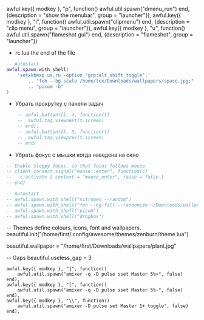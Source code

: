 awful.key({ modkey }, "p", function() awful.util.spawn("dmenu_run") end,
              {description = "show the menubar", group = "launcher"}),
awful.key({ modkey }, "i", function() awful.util.spawn("clipmenu") end,
            {description = "clip menu", group = "launcher"}),
awful.key({ modkey }, "u", function() awful.util.spawn("flameshot gui") end,
            {description = "flameshot", group = "launcher"})

- rc.lua the end of the file
```lua
-- Autostart
awful.spawn.with_shell(
	'setxkbmap us,ru -option "grp:alt_shift_toggle";'
		.. "feh --bg-scale /home/lex/Downloads/wallpapers/space.jpg;"
		.. "picom -b"
)
```

- Убрать прокрутку с панели задач
```lua
	-- awful.button({}, 4, function(t)
	-- 	awful.tag.viewnext(t.screen)
	-- end),
	-- awful.button({}, 5, function(t)
	-- 	awful.tag.viewprev(t.screen)
	-- end)
```
- Убрать фокус с мышки когда наведена на окно
```lua
-- Enable sloppy focus, so that focus follows mouse.
-- client.connect_signal("mouse::enter", function(c)
--   c:activate { context = "mouse_enter", raise = false }
-- end)
```

```lua
-- Autostart
-- awful.spawn.with_shell("nitrogen --random")
-- awful.spawn.with_shell("feh --bg-fill --randomize ~/Downloads/wallpapers/")
-- awful.spawn.with_shell("picom")
-- awful.spawn.with_shell("dropbox")
```

-- Themes define colours, icons, font and wallpapers.
beautiful.init("/home/first/.config/awesome/themes/zenburn/theme.lua")

beautiful.wallpaper = "/home/first/Downloads/wallpapers/plant.jpg"

-- Gaps
beautiful.useless_gap = 3

	awful.key({ modkey }, "]", function()
		awful.util.spawn("amixer -q -D pulse sset Master 5%+", false)
	end),
	awful.key({ modkey }, "[", function()
		awful.util.spawn("amixer -q -D pulse sset Master 5%-", false)
	end),
	awful.key({ modkey }, "\\", function()
		awful.util.spawn("amixer -D pulse set Master 1+ toggle", false)
	end),
